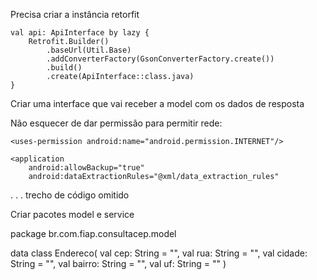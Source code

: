 Precisa criar a instância retorfit 

    val api: ApiInterface by lazy {
        Retrofit.Builder()
            .baseUrl(Util.Base)
            .addConverterFactory(GsonConverterFactory.create())
            .build()
            .create(ApiInterface::class.java)
    }


Criar uma interface que vai receber a model com os dados de resposta 

Não esquecer de dar permissão para permitir rede:
<?xml version="1.0" encoding="utf-8"?>
<manifest xmlns:android="http://schemas.android.com/apk/res/android"
    xmlns:tools="http://schemas.android.com/tools">

    <uses-permission android:name="android.permission.INTERNET"/>

    <application
        android:allowBackup="true"
        android:dataExtractionRules="@xml/data_extraction_rules"
. . . trecho de código omitido

Criar pacotes model e service 

package br.com.fiap.consultacep.model

data class Endereco(
  val cep: String = "",
  val rua: String = "",
  val cidade: String = "",
  val bairro: String = "",
  val uf: String = ""
)